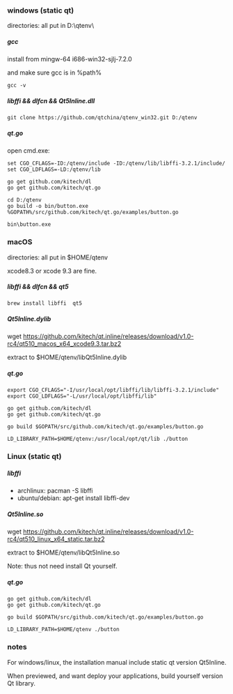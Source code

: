 

### windows (static qt)

directories: all put in D:\qtenv\

##### gcc

install from mingw-64 i686-win32-sjlj-7.2.0

and make sure gcc is in %path%

    gcc -v

##### libffi && dlfcn && Qt5Inline.dll

    git clone https://github.com/qtchina/qtenv_win32.git D:/qtenv

##### qt.go

open cmd.exe:

    set CGO_CFLAGS=-ID:/qtenv/include -ID:/qtenv/lib/libffi-3.2.1/include/
    set CGO_LDFLAGS=-LD:/qtenv/lib
    
    go get github.com/kitech/dl
    go get github.com/kitech/qt.go

    cd D:/qtenv
    go build -o bin/button.exe %GOPATH%/src/github.com/kitech/qt.go/examples/button.go

    bin\button.exe


### macOS

directories: all put in $HOME/qtenv

xcode8.3 or xcode 9.3 are fine.

##### libffi && dlfcn && qt5

    brew install libffi  qt5

##### Qt5Inline.dylib

wget https://github.com/kitech/qt.inline/releases/download/v1.0-rc4/qt510_macos_x64_xcode9.3.tar.bz2

extract to $HOME/qtenv/libQt5Inline.dylib

##### qt.go

    export CGO_CFLAGS="-I/usr/local/opt/libffi/lib/libffi-3.2.1/include"
    export CGO_LDFLAGS="-L/usr/local/opt/libffi/lib"
    
    go get github.com/kitech/dl
    go get github.com/kitech/qt.go

    go build $GOPATH/src/github.com/kitech/qt.go/examples/button.go

    LD_LIBRARY_PATH=$HOME/qtenv:/usr/local/opt/qt/lib ./button 


### Linux (static qt)

##### libffi

* archlinux: pacman -S libffi
* ubuntu/debian: apt-get install libffi-dev

##### Qt5Inline.so

wget https://github.com/kitech/qt.inline/releases/download/v1.0-rc4/qt510_linux_x64_static.tar.bz2

extract to $HOME/qtenv/libQt5Inline.so

Note: thus not need install Qt yourself.

##### qt.go

    go get github.com/kitech/dl
    go get github.com/kitech/qt.go

    go build $GOPATH/src/github.com/kitech/qt.go/examples/button.go

    LD_LIBRARY_PATH=$HOME/qtenv ./button 


### notes

For windows/linux, the installation manual include static qt version Qt5Inline.

When previewed, and want deploy your applications, build yourself version Qt library.


